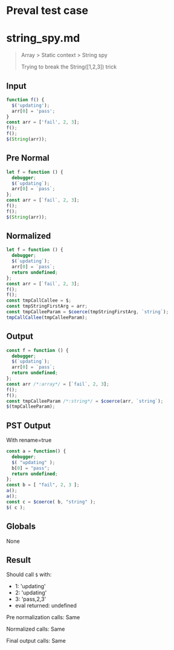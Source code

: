 # Preval test case

# string_spy.md

> Array > Static context > String spy
>
> Trying to break the String([1,2,3]) trick

## Input

`````js filename=intro
function f() {
  $('updating');
  arr[0] = 'pass';
}
const arr = ['fail', 2, 3];
f();
f();
$(String(arr));
`````

## Pre Normal


`````js filename=intro
let f = function () {
  debugger;
  $(`updating`);
  arr[0] = `pass`;
};
const arr = [`fail`, 2, 3];
f();
f();
$(String(arr));
`````

## Normalized


`````js filename=intro
let f = function () {
  debugger;
  $(`updating`);
  arr[0] = `pass`;
  return undefined;
};
const arr = [`fail`, 2, 3];
f();
f();
const tmpCallCallee = $;
const tmpStringFirstArg = arr;
const tmpCalleeParam = $coerce(tmpStringFirstArg, `string`);
tmpCallCallee(tmpCalleeParam);
`````

## Output


`````js filename=intro
const f = function () {
  debugger;
  $(`updating`);
  arr[0] = `pass`;
  return undefined;
};
const arr /*:array*/ = [`fail`, 2, 3];
f();
f();
const tmpCalleeParam /*:string*/ = $coerce(arr, `string`);
$(tmpCalleeParam);
`````

## PST Output

With rename=true

`````js filename=intro
const a = function() {
  debugger;
  $( "updating" );
  b[0] = "pass";
  return undefined;
};
const b = [ "fail", 2, 3 ];
a();
a();
const c = $coerce( b, "string" );
$( c );
`````

## Globals

None

## Result

Should call `$` with:
 - 1: 'updating'
 - 2: 'updating'
 - 3: 'pass,2,3'
 - eval returned: undefined

Pre normalization calls: Same

Normalized calls: Same

Final output calls: Same
